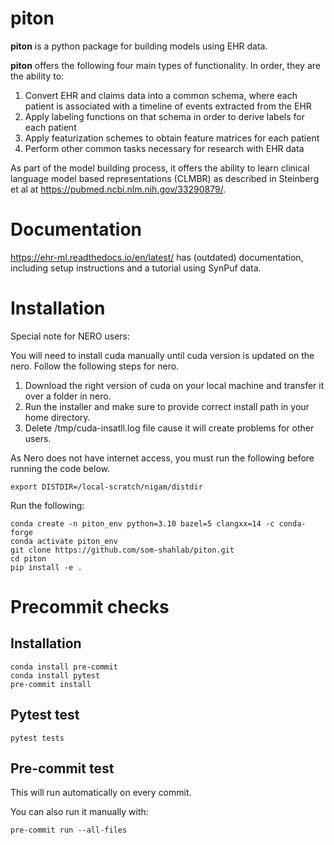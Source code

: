 # piton

**piton** is a python package for building models using EHR data.

**piton** offers the following four main types of functionality. In order, they are the ability to:
1. Convert EHR and claims data into a common schema, where each patient is associated with a timeline of events extracted from the EHR
2. Apply labeling functions on that schema in order to derive labels for each patient
3. Apply featurization schemes to obtain feature matrices for each patient
4. Perform other common tasks necessary for research with EHR data

As part of the model building process, it offers the ability to learn clinical language model based representations (CLMBR) as described in Steinberg et al at https://pubmed.ncbi.nlm.nih.gov/33290879/.


# Documentation

https://ehr-ml.readthedocs.io/en/latest/ has (outdated) documentation, including setup instructions and a tutorial using SynPuf data.

# Installation

Special note for NERO users:

You will need to install cuda manually until cuda version is updated on the nero. Follow the following steps for nero. 

1. Download the right version of cuda on your local machine and transfer it over a folder in nero.
2. Run the installer and make sure to provide correct install path in your home directory. 
3. Delete /tmp/cuda-insatll.log file cause it will create problems for other users. 

As Nero does not have internet access, you must run the following before running the code below.

```
export DISTDIR=/local-scratch/nigam/distdir
```

Run the following:

```
conda create -n piton_env python=3.10 bazel=5 clangxx=14 -c conda-forge
conda activate piton_env
git clone https://github.com/som-shahlab/piton.git
cd piton
pip install -e .
```


# Precommit checks

## Installation
```
conda install pre-commit
conda install pytest
pre-commit install
```

## Pytest test

```
pytest tests
```

## Pre-commit test

This will run automatically on every commit.

You can also run it manually with:

```
pre-commit run --all-files
```
